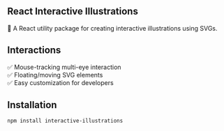 ## React Interactive Illustrations

🚀 A React utility package for creating interactive illustrations using SVGs.

## Interactions
✅ Mouse-tracking multi-eye interaction  
✅ Floating/moving SVG elements  
✅ Easy customization for developers  

## Installation
```sh
npm install interactive-illustrations